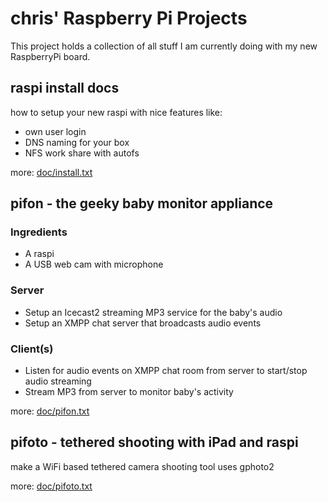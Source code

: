 chris' Raspberry Pi Projects
============================

This project holds a collection of all stuff I am currently
doing with my new RaspberryPi board.

raspi install docs
------------------

how to setup your new raspi with nice features like:

* own user login
* DNS naming for your box
* NFS work share with autofs

more: [doc/install.txt](raspi/blob/master/doc/install.txt)

pifon - the geeky baby monitor appliance
----------------------------------------

### Ingredients

* A raspi
* A USB web cam with microphone

### Server

* Setup an Icecast2 streaming MP3 service for the baby's audio
* Setup an XMPP chat server that broadcasts audio events

### Client(s)

* Listen for audio events on XMPP chat room from server to start/stop audio streaming
* Stream MP3 from server to monitor baby's activity

more: [doc/pifon.txt](raspi/blob/master/doc/pifon.txt)

pifoto - tethered shooting with iPad and raspi
----------------------------------------------

make a WiFi based tethered camera shooting tool uses gphoto2

more: [doc/pifoto.txt](raspi/blob/master/doc/pifoto.txt)
